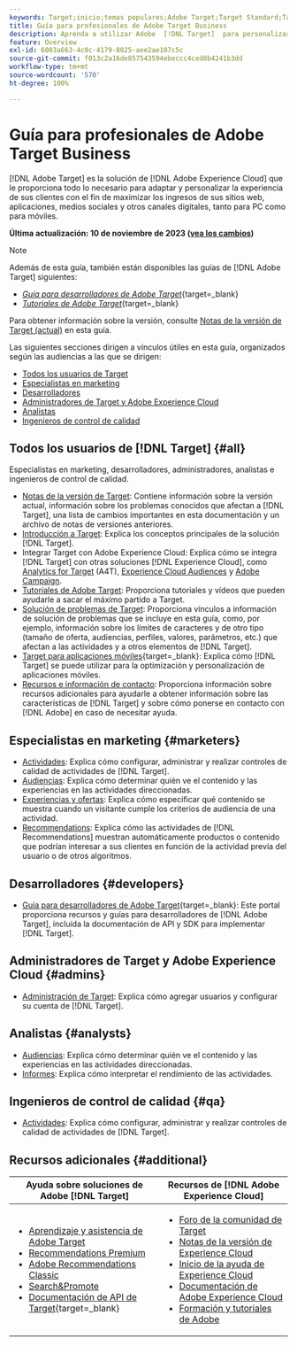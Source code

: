 ```yaml
---
keywords: Target;inicio;temas populares;Adobe Target;Target Standard;Target Premium;documentación de Target;documentación de Adobe Target
title: Guía para profesionales de Adobe Target Business
description: Aprenda a utilizar Adobe  [!DNL Target]  para personalizar la experiencia de sus clientes con el fin de maximizar los ingresos de sus sitios web y móviles, aplicaciones y otros canales digitales.
feature: Overview
exl-id: 6003a663-4c0c-4179-8025-aee2ae107c5c
source-git-commit: f013c2a16de857543594ebeccc4ced0b4241b3dd
workflow-type: tm+mt
source-wordcount: '570'
ht-degree: 100%

---
```


# Guía para profesionales de Adobe Target Business

[!DNL Adobe Target] es la solución de [!DNL Adobe Experience Cloud] que le proporciona todo lo necesario para adaptar y personalizar la experiencia de sus clientes con el fin de maximizar los ingresos de sus sitios web, aplicaciones, medios sociales y otros canales digitales, tanto para PC como para móviles.

**Última actualización: 10 de noviembre de 2023 ([vea los cambios](r-release-notes/doc-change.md))**

>[!NOTE]
>
>Además de esta guía, también están disponibles las guías de [!DNL Adobe Target] siguientes:
>
>- [*Guía para desarrolladores de Adobe Target*](https://experienceleague.adobe.com/docs/target-dev/developer/overview.html?lang=es){target=_blank}
>- [*Tutoriales de Adobe Target*](https://experienceleague.adobe.com/docs/target-learn/tutorials/overview.html?lang=es){target=_blank}
>
>Para obtener información sobre la versión, consulte [Notas de la versión de Target (actual)](/help/main/r-release-notes/release-notes.md) en esta guía.

Las siguientes secciones dirigen a vínculos útiles en esta guía, organizados según las audiencias a las que se dirigen:

- [Todos los usuarios de Target](#all)
- [Especialistas en marketing](#marketers)
- [Desarrolladores](#developers)
- [Administradores de Target y Adobe Experience Cloud](#admins)
- [Analistas](#analysts)
- [Ingenieros de control de calidad](#qa)

## Todos los usuarios de [!DNL Target] {#all}

Especialistas en marketing, desarrolladores, administradores, analistas e ingenieros de control de calidad.

- [Notas de la versión de Target](r-release-notes/release-notes.md): Contiene información sobre la versión actual, información sobre los problemas conocidos que afectan a [!DNL Target], una lista de cambios importantes en esta documentación y un archivo de notas de versiones anteriores.
- [Introducción a Target](c-intro/intro.md): Explica los conceptos principales de la solución [!DNL Target].
- Integrar Target con Adobe Experience Cloud: Explica cómo se integra [!DNL Target] con otras soluciones [!DNL Experience Cloud], como [Analytics for Target](/help/main/c-integrating-target-with-mac/a4t/a4t.md) (A4T), [Experience Cloud Audiences](/help/main/c-integrating-target-with-mac/mmp.md) y [Adobe Campaign](/help/main/c-integrating-target-with-mac/campaign-and-target.md).
- [Tutoriales de Adobe Target](https://experienceleague.adobe.com/docs/target-learn/tutorials/overview.html?lang=es): Proporciona tutoriales y vídeos que pueden ayudarle a sacar el máximo partido a Target.
- [Solución de problemas de Target](r-troubleshooting-target/troubleshooting-target.md): Proporciona vínculos a información de solución de problemas que se incluye en esta guía, como, por ejemplo, información sobre los límites de caracteres y de otro tipo (tamaño de oferta, audiencias, perfiles, valores, parámetros, etc.) que afectan a las actividades y a otros elementos de [!DNL Target].
- [Target para aplicaciones móviles](https://experienceleague.adobe.com/docs/target-dev/developer/mobile-apps/overview.html?lang=es){target=_blank}: Explica cómo [!DNL Target] se puede utilizar para la optimización y personalización de aplicaciones móviles.
- [Recursos e información de contacto](cmp-resources-and-contact-information.md): Proporciona información sobre recursos adicionales para ayudarle a obtener información sobre las características de [!DNL Target] y sobre cómo ponerse en contacto con [!DNL Adobe] en caso de necesitar ayuda.

## Especialistas en marketing {#marketers}

- [Actividades](c-activities/activities.md): Explica cómo configurar, administrar y realizar controles de calidad de actividades de [!DNL Target].
- [Audiencias](c-target/target.md): Explica cómo determinar quién ve el contenido y las experiencias en las actividades direccionadas.
- [Experiencias y ofertas](c-experiences/experiences.md): Explica cómo especificar qué contenido se muestra cuando un visitante cumple los criterios de audiencia de una actividad.
- [Recommendations](c-recommendations/recommendations.md): Explica cómo las actividades de [!DNL Recommendations] muestran automáticamente productos o contenido que podrían interesar a sus clientes en función de la actividad previa del usuario o de otros algoritmos.

## Desarrolladores {#developers}

- [Guía para desarrolladores de Adobe Target](https://experienceleague.adobe.com/docs/target-dev/developer/overview.html?lang=es){target=_blank}: Este portal proporciona recursos y guías para desarrolladores de [!DNL Adobe Target], incluida la documentación de API y SDK para implementar [!DNL Target].

## Administradores de Target y Adobe Experience Cloud {#admins}

- [Administración de Target](administrating-target/administrating-target.md): Explica cómo agregar usuarios y configurar su cuenta de [!DNL Target].

## Analistas {#analysts}

- [Audiencias](c-target/target.md): Explica cómo determinar quién ve el contenido y las experiencias en las actividades direccionadas.
- [Informes](c-reports/reports.md): Explica cómo interpretar el rendimiento de las actividades.

## Ingenieros de control de calidad {#qa}

- [Actividades](c-activities/activities.md): Explica cómo configurar, administrar y realizar controles de calidad de actividades de [!DNL Target].

## Recursos adicionales {#additional}

| Ayuda sobre soluciones de Adobe [!DNL Target] | Recursos de [!DNL Adobe Experience Cloud] |
|--- |--- |
| <ul><li>[Aprendizaje y asistencia de Adobe Target](https://helpx.adobe.com/es/support/target.html)</li><li>[Recommendations Premium](c-recommendations/recommendations.md)</li><li>[Adobe Recommendations Classic](/help/main/assets/adobe-recommendations-classic.pdf)</li><li>[Search&amp;Promote](https://experienceleague.adobe.com/docs/search-promote/using/sp-home.html?lang=es)</li><li>[Documentación de API de Target](https://experienceleague.adobe.com/docs/target-dev/developer/api/target-api-overview.html?lang=es){target=_blank}</li></ul> | <ul><li>[Foro de la comunidad de Target](https://experienceleaguecommunities.adobe.com/t5/adobe-target/ct-p/adobe-target-community?profile.language=es)</li><li>[Notas de la versión de Experience Cloud](https://experienceleague.adobe.com/docs/release-notes/experience-cloud/current.html?lang=es)</li><li>[Inicio de la ayuda de Experience Cloud](https://helpx.adobe.com/es/support/experience-cloud.html)</li><li>[Documentación de Adobe Experience Cloud](https://experienceleague.adobe.com/docs/experience-cloud/user-guides/home.html?lang=es)</li><li>[Formación y tutoriales de Adobe](https://helpx.adobe.com/es/learning.html?promoid=KAUDK)</li></ul> |  |
